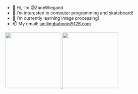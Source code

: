 - 👋 Hi, I’m @ZaneWiegand
- 👀 I’m interested in computer programming and skateboard!
- 🌱 I’m currently learning image processing!
- 📫 My email: smilingbaboon@126.com

<p align="justify">
  <a href="https://github.com/ZaneWiegand">
    <img
      height="180"
      src="https://github-readme-stats-git-master-zanewiegand.vercel.app/api?username=ZaneWiegand&count_private=true&theme=radius"/>
  </a>
   <a href="https://github.com/ZaneWiegand">
    <img
      height="180"
      src="https://github-readme-stats-git-master-zanewiegand.vercel.app/api/top-langs/?username=ZaneWiegand&layout=compact&theme=radius" />
  </a>  
</p>
